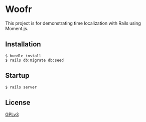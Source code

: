 # Woofr

This project is for demonstrating time localization with Rails using
Moment.js.

## Installation

```shell
$ bundle install
$ rails db:migrate db:seed
```

## Startup

```shell
$ rails server
```

## License

[GPLv3](LICENSE)
